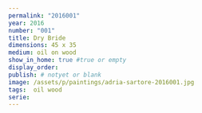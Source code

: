 ```yaml
---
permalink: "2016001"
year: 2016
number: "001"
title: Dry Bride
dimensions: 45 x 35
medium: oil on wood
show_in_home: true #true or empty
display_order: 
publish: # notyet or blank
image: /assets/p/paintings/adria-sartore-2016001.jpg
tags:  oil wood
serie:
---
```

